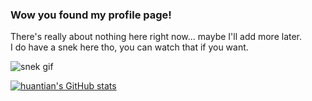 ### Wow you found my profile page!

There's really about nothing here right now... maybe I'll add more later.\
I do have a snek here tho, you can watch that if you want.

![snek gif](https://github.com/huantianad/huantianad/blob/output/github-contribution-grid-snake.svg)

[![huantian's GitHub stats](https://github-readme-stats.vercel.app/api?username=huantianad&show_icons=true&theme=dark)](https://github.com/anuraghazra/github-readme-stats)

